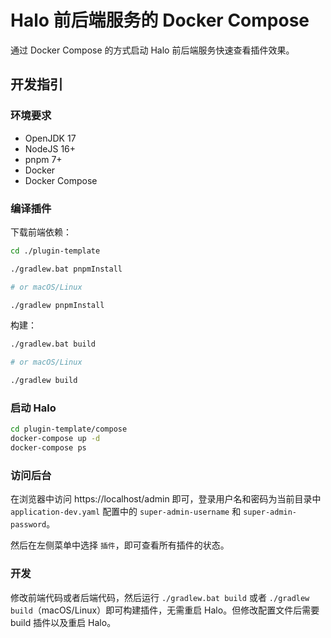 # Halo 前后端服务的 Docker Compose

通过 Docker Compose 的方式启动 Halo 前后端服务快速查看插件效果。

## 开发指引

### 环境要求

- OpenJDK 17
- NodeJS 16+
- pnpm 7+
- Docker
- Docker Compose

### 编译插件

下载前端依赖：

```bash
cd ./plugin-template

./gradlew.bat pnpmInstall

# or macOS/Linux

./gradlew pnpmInstall
```

构建：

```bash
./gradlew.bat build

# or macOS/Linux

./gradlew build
```

### 启动 Halo 

```bash
cd plugin-template/compose
docker-compose up -d
docker-compose ps
```

### 访问后台

在浏览器中访问 https://localhost/admin 即可，登录用户名和密码为当前目录中 `application-dev.yaml` 配置中的 `super-admin-username`
和 `super-admin-password`。

然后在左侧菜单中选择 `插件`，即可查看所有插件的状态。

### 开发

修改前端代码或者后端代码，然后运行 `./gradlew.bat build` 或者 `./gradlew build`（macOS/Linux）即可构建插件，无需重启
Halo。但修改配置文件后需要 build 插件以及重启 Halo。